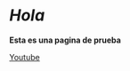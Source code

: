 # _Hola_
**Esta es una pagina de prueba**

[Youtube](https://www.youtube.com/channel/UC6PMsEluaawjP5YxE5ZNWRA)
